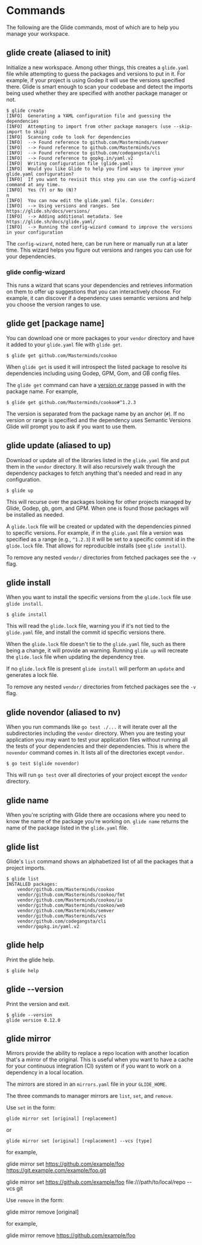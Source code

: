 # Commands

The following are the Glide commands, most of which are to help you manage your workspace.

## glide create (aliased to init)

Initialize a new workspace. Among other things, this creates a `glide.yaml` file
while attempting to guess the packages and versions to put in it. For example,
if your project is using Godep it will use the versions specified there. Glide
is smart enough to scan your codebase and detect the imports being used whether
they are specified with another package manager or not.

    $ glide create
    [INFO]	Generating a YAML configuration file and guessing the dependencies
    [INFO]	Attempting to import from other package managers (use --skip-import to skip)
    [INFO]	Scanning code to look for dependencies
    [INFO]	--> Found reference to github.com/Masterminds/semver
    [INFO]	--> Found reference to github.com/Masterminds/vcs
    [INFO]	--> Found reference to github.com/codegangsta/cli
    [INFO]	--> Found reference to gopkg.in/yaml.v2
    [INFO]	Writing configuration file (glide.yaml)
    [INFO]	Would you like Glide to help you find ways to improve your glide.yaml configuration?
    [INFO]	If you want to revisit this step you can use the config-wizard command at any time.
    [INFO]	Yes (Y) or No (N)?
    n
    [INFO]	You can now edit the glide.yaml file. Consider:
    [INFO]	--> Using versions and ranges. See https://glide.sh/docs/versions/
    [INFO]	--> Adding additional metadata. See https://glide.sh/docs/glide.yaml/
    [INFO]	--> Running the config-wizard command to improve the versions in your configuration

The `config-wizard`, noted here, can be run here or manually run at a later time.
This wizard helps you figure out versions and ranges you can use for your
dependencies.

### glide config-wizard

This runs a wizard that scans your dependencies and retrieves information on them
to offer up suggestions that you can interactively choose. For example, it can
discover if a dependency uses semantic versions and help you choose the version
ranges to use.

## glide get [package name]

You can download one or more packages to your `vendor` directory and have it added to your
`glide.yaml` file with `glide get`.

    $ glide get github.com/Masterminds/cookoo

When `glide get` is used it will introspect the listed package to resolve its dependencies including using Godep, GPM, Gom, and GB config files.

The `glide get` command can have a [version or range](versions.md) passed in with the package name. For example,

    $ glide get github.com/Masterminds/cookoo#^1.2.3

The version is separated from the package name by an anchor (`#`). If no version or range is specified and the dependency uses Semantic Versions Glide will prompt you to ask if you want to use them.

## glide update (aliased to up)

Download or update all of the libraries listed in the `glide.yaml` file and put
them in the `vendor` directory. It will also recursively walk through the
dependency packages to fetch anything that's needed and read in any configuration.

    $ glide up

This will recurse over the packages looking for other projects managed by Glide,
Godep, gb, gom, and GPM. When one is found those packages will be installed as needed.

A `glide.lock` file will be created or updated with the dependencies pinned to
specific versions. For example, if in the `glide.yaml` file a version was
specified as a range (e.g., `^1.2.3`) it will be set to a specific commit id in
the `glide.lock` file. That allows for reproducible installs (see `glide install`).

To remove any nested `vendor/` directories from fetched packages see the `-v` flag.

## glide install

When you want to install the specific versions from the `glide.lock` file use `glide install`.

    $ glide install

This will read the `glide.lock` file, warning you if it's not tied to the `glide.yaml` file, and install the commit id specific versions there.

When the `glide.lock` file doesn't tie to the `glide.yaml` file, such as there being a change, it will provide an warning. Running `glide up` will recreate the `glide.lock` file when updating the dependency tree.

If no `glide.lock` file is present `glide install` will perform an `update` and generates a lock file.

To remove any nested `vendor/` directories from fetched packages see the `-v` flag.

## glide novendor (aliased to nv)

When you run commands like `go test ./...` it will iterate over all the subdirectories including the `vendor` directory. When you are testing your application you may want to test your application files without running all the tests of your dependencies and their dependencies. This is where the `novendor` command comes in. It lists all of the directories except `vendor`.

    $ go test $(glide novendor)

This will run `go test` over all directories of your project except the `vendor` directory.

## glide name

When you're scripting with Glide there are occasions where you need to know the name of the package you're working on. `glide name` returns the name of the package listed in the `glide.yaml` file.

## glide list

Glide's `list` command shows an alphabetized list of all the packages that a project imports.

    $ glide list
    INSTALLED packages:
    	vendor/github.com/Masterminds/cookoo
    	vendor/github.com/Masterminds/cookoo/fmt
    	vendor/github.com/Masterminds/cookoo/io
    	vendor/github.com/Masterminds/cookoo/web
    	vendor/github.com/Masterminds/semver
    	vendor/github.com/Masterminds/vcs
    	vendor/github.com/codegangsta/cli
    	vendor/gopkg.in/yaml.v2

## glide help

Print the glide help.

    $ glide help

## glide --version

Print the version and exit.

    $ glide --version
    glide version 0.12.0

## glide mirror

Mirrors provide the ability to replace a repo location with
another location that's a mirror of the original. This is useful when you want
to have a cache for your continuous integration (CI) system or if you want to
work on a dependency in a local location.

The mirrors are stored in an `mirrors.yaml` file in your `GLIDE_HOME`.

The three commands to manager mirrors are `list`, `set`, and `remove`.

Use `set` in the form:

    glide mirror set [original] [replacement]

or

    glide mirror set [original] [replacement] --vcs [type]

for example,

   glide mirror set https://github.com/example/foo https://git.example.com/example/foo.git

   glide mirror set https://github.com/example/foo file:///path/to/local/repo --vcs git

Use `remove` in the form:

   glide mirror remove [original]

for example,

   glide mirror remove https://github.com/example/foo
